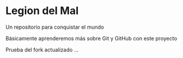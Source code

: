 # Legion del Mal
Un repositorio para conquistar el mundo

Básicamente aprenderemos más sobre Git y GitHub con este proyecto

Prueba del fork actualizado ...
